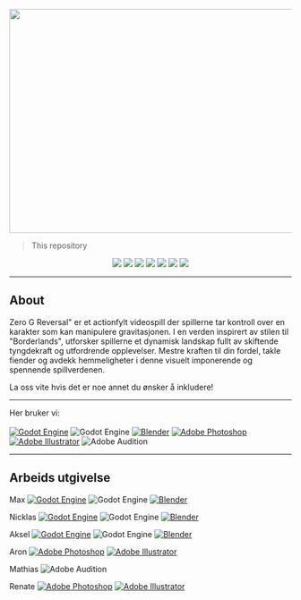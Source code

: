 <p align="center"> <img src="https://github.com/Extoren/Zero-g-Reversal/assets/62182617/119b930d-7b28-438b-a0c4-cd0be1c16e46" width="1000" height="400"/></p>

> This repository 

<p align="center">
  <a target="_blank" href=""><img src="https://img.shields.io/badge/Game%20Developer-E60012.svg?style=for-the-badge&logo=Game-Developer&logoColor=white" /></a>
  <a target="_blank"href=""><img src="https://img.shields.io/badge/PROGRAMMING%20LANGUAGES-orange?style=for-the-badge&color=00796B" /></a>
  <a target="_blank" href=""><img src="https://img.shields.io/badge/Microsoft%20SharePoint-0078D4.svg?style=for-the-badge&logo=Microsoft-SharePoint&logoColor=white" /></a>
  <a target="_blank" href=""><img src="https://img.shields.io/badge/Trello-0052CC.svg?style=for-the-badge&logo=Trello&logoColor=white" /></a>
  <a target="_blank" href=""><img src="https://img.shields.io/badge/TEXT%20EDITORS-orange?style=for-the-badge&color=4CAF50" /></a>
  <a target="_blank" href=""><img src="https://img.shields.io/badge/GitHub-181717.svg?style=for-the-badge&logo=GitHub&logoColor=white" /></a>
  <a target="_blank" href=""><img src="https://img.shields.io/badge/OTHERS-orange?style=for-the-badge&color=607D8B" /></a>
</p>

---

## About

Zero G Reversal" er et actionfylt videospill der spillerne tar kontroll over en karakter som kan manipulere gravitasjonen. I en verden inspirert av stilen til "Borderlands", utforsker spillerne et dynamisk landskap fullt av skiftende tyngdekraft og utfordrende opplevelser. Mestre kraften til din fordel, takle fiender og avdekk hemmeligheter i denne visuelt imponerende og spennende spillverdenen.

La oss vite hvis det er noe annet du ønsker å inkludere!

---

Her bruker vi: <br><br>
[![Godot Engine](https://img.shields.io/badge/Godot%20Engine-478CBF.svg?style=for-the-badge&logo=Godot-Engine&logoColor=white)](https://godotengine.org/)
![Godot Engine](https://img.shields.io/badge/GODOT-%23FFFFFF.svg?style=for-the-badge&logo=godot-engine)
[![Blender](https://img.shields.io/badge/blender-%23F5792A.svg?style=for-the-badge&logo=blender&logoColor=white)](https://www.blender.org/)
[![Adobe Photoshop](https://img.shields.io/badge/Adobe%20Photoshop-31A8FF?style=for-the-badge&logo=Adobe%20Photoshop&logoColor=black)](https://www.adobe.com/products/photoshop.html)
[![Adobe Illustrator](https://img.shields.io/badge/Adobe%20Illustrator-FF9A00?style=for-the-badge&logo=adobe%20illustrator&logoColor=white)](https://www.adobe.com/products/illustrator.html)
![Adobe Audition](https://img.shields.io/badge/Adobe%20Audition-9999FF.svg?style=for-the-badge&logo=Adobe%20Audition&logoColor=white)


--- 

## Arbeids utgivelse

Max           [![Godot Engine](https://img.shields.io/badge/Godot%20Engine-478CBF.svg?style=for-the-badge&logo=Godot-Engine&logoColor=white)](https://godotengine.org/)
              ![Godot Engine](https://img.shields.io/badge/GODOT-%23FFFFFF.svg?style=for-the-badge&logo=godot-engine)
              [![Blender](https://img.shields.io/badge/blender-%23F5792A.svg?style=for-the-badge&logo=blender&logoColor=white)](https://www.blender.org/)

Nicklas       [![Godot Engine](https://img.shields.io/badge/Godot%20Engine-478CBF.svg?style=for-the-badge&logo=Godot-Engine&logoColor=white)](https://godotengine.org/)
              ![Godot Engine](https://img.shields.io/badge/GODOT-%23FFFFFF.svg?style=for-the-badge&logo=godot-engine)
              [![Blender](https://img.shields.io/badge/blender-%23F5792A.svg?style=for-the-badge&logo=blender&logoColor=white)](https://www.blender.org/)

Aksel         [![Godot Engine](https://img.shields.io/badge/Godot%20Engine-478CBF.svg?style=for-the-badge&logo=Godot-Engine&logoColor=white)](https://godotengine.org/)
              ![Godot Engine](https://img.shields.io/badge/GODOT-%23FFFFFF.svg?style=for-the-badge&logo=godot-engine)
              [![Blender](https://img.shields.io/badge/blender-%23F5792A.svg?style=for-the-badge&logo=blender&logoColor=white)](https://www.blender.org/)

Aron        [![Adobe Photoshop](https://img.shields.io/badge/Adobe%20Photoshop-31A8FF?style=for-the-badge&logo=Adobe%20Photoshop&logoColor=black)](https://www.adobe.com/products/photoshop.html)
              [![Adobe Illustrator](https://img.shields.io/badge/Adobe%20Illustrator-FF9A00?style=for-the-badge&logo=adobe%20illustrator&logoColor=white)](https://www.adobe.com/products/illustrator.html)

Mathias     ![Adobe Audition](https://img.shields.io/badge/Adobe%20Audition-9999FF.svg?style=for-the-badge&logo=Adobe%20Audition&logoColor=white)

Renate      [![Adobe Photoshop](https://img.shields.io/badge/Adobe%20Photoshop-31A8FF?style=for-the-badge&logo=Adobe%20Photoshop&logoColor=black)](https://www.adobe.com/products/photoshop.html)
              [![Adobe Illustrator](https://img.shields.io/badge/Adobe%20Illustrator-FF9A00?style=for-the-badge&logo=adobe%20illustrator&logoColor=white)](https://www.adobe.com/products/illustrator.html)
